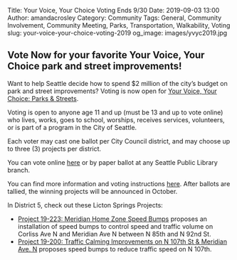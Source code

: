 Title: Your Voice, Your Choice Voting Ends 9/30
Date: 2019-09-03 13:00
Author: amandacrosley
Category: Community
Tags: General, Community Involvement, Community Meeting, Parks, Transportation, Walkability, Voting
slug: your-voice-your-choice-voting-2019
og_image: images/yvyc2019.jpg

## Vote Now for your favorite Your Voice, Your Choice park and street improvements!

Want to help Seattle decide how to spend $2 million of the city’s budget on park and street improvements? Voting is now open for [Your Voice, Your Choice: Parks & Streets](http://www.seattle.gov/neighborhoods/programs-and-services/your-voice-your-choice). 

Voting is open to anyone age 11 and up (must be 13 and up to vote online) who lives, works, goes to school, worships, receives services, volunteers, or is part of a program in the City of Seattle.

Each voter may cast one ballot per City Council district, and may choose up to three (3) projects per district.

You can vote online [here](https://pbstanford.org/seattle) or by paper ballot at any Seattle Public Library branch.

You can find more information and voting instructions [here](http://www.seattle.gov/neighborhoods/programs-and-services/your-voice-your-choice/get-involved/vote). After ballots are tallied, the winning projects will be announced in October.  

In District 5, check out these Licton Springs Projects:

* [Project 19-223: Meridian Home Zone Speed Bumps](http://www.seattle.gov/Documents/Departments/Neighborhoods/ParticipatoryBudgeting/2019%20YVYC/Project%20Reviews/Approved/5G,%2019-223,Corliss%20Ave.%20N%20and%20Meridian%20Ave.%20N%20btw%20N%2085th%20and%20N.%2092nd%20St_.pdf) proposes an installation of speed bumps to control speed and traffic volume on Corliss Ave N and Meridian Ave N between N 85th and N 92nd St.
* [Project 19-200: Traffic Calming Improvements on N 107th St & Meridian Ave. N](http://www.seattle.gov/Documents/Departments/Neighborhoods/ParticipatoryBudgeting/2019%20YVYC/Project%20Reviews/Approved/5H,%2019-200,N%20107th%20ST.%20and%20Meridian%20Ave.%20N.pdf) proposes speed bumps to reduce traffic speed on N 107th. 
